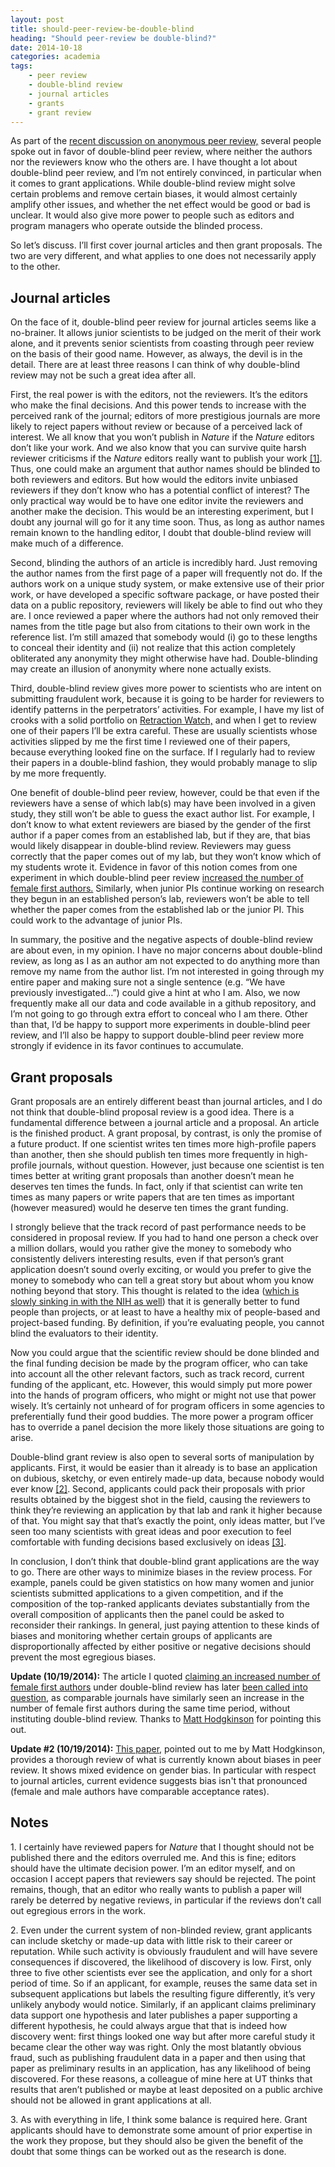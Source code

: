 ```yaml
---
layout: post
title: should-peer-review-be-double-blind
heading: "Should peer-review be double-blind?"
date: 2014-10-18
categories: academia
tags:
    - peer review
    - double-blind review
    - journal articles
    - grants
    - grant review
---
```

As part of the [recent discussion on anonymous peer review,](/blog/2014/10/12/in-defense-of-anonymous-peer-review) several people spoke out in favor of double-blind peer review, where neither the authors nor the reviewers know who the others are. I have thought a lot about double-blind peer review, and I’m not entirely convinced, in particular when it comes to grant applications. While double-blind review might solve certain problems and remove certain biases, it would almost certainly amplify other issues, and whether the net effect would be good or bad is unclear. It would also give more power to people such as editors and program managers who operate outside the blinded process. 

<!--more-->

So let’s discuss. I’ll first cover journal articles and then grant proposals. The two are very different, and what applies to one does not necessarily apply to the other.

## Journal articles
On the face of it, double-blind peer review for journal articles seems like a no-brainer. It allows junior scientists to be judged on the merit of their work alone, and it prevents senior scientists from coasting through peer review on the basis of their good name. However, as always, the devil is in the detail. There are at least three reasons I can think of why double-blind review may not be such a great idea after all.

First, the real power is with the editors, not the reviewers. It’s the editors who make the final decisions. And this power tends to increase with the perceived rank of the journal; editors of more prestigious journals are more likely to reject papers without review or because of a perceived lack of interest. We all know that you won’t publish in *Nature* if the *Nature* editors don’t like your work. And we also know that you can survive quite harsh reviewer criticisms if the *Nature* editors really want to publish your work [[1]](#note1). Thus, one could make an argument that author names should be blinded to both reviewers and editors. But how would the editors invite unbiased reviewers if they don’t know who has a potential conflict of interest? The only practical way would be to have one editor invite the reviewers and another make the decision. This would be an interesting experiment, but I doubt any journal will go for it any time soon. Thus, as long as author names remain known to the handling editor, I doubt that double-blind review will make much of a difference.

Second, blinding the authors of an article is incredibly hard. Just removing the author names from the first page of a paper will frequently not do. If the authors work on a unique study system, or make extensive use of their prior work, or have developed a specific software package, or have posted their data on a public repository, reviewers will likely be able to find out who they are. I once reviewed a paper where the authors had not only removed their names from the title page but also from citations to their own work in the reference list. I’m still amazed that somebody would (i) go to these lengths to conceal their identity and (ii) not realize that this action completely obliterated any anonymity they might otherwise have had. Double-blinding may create an illusion of anonymity where none actually exists.

Third, double-blind review gives more power to scientists who are intent on submitting fraudulent work, because it is going to be harder for reviewers to identify patterns in the perpetrators’ activities. For example, I have my list of crooks with a solid portfolio on [Retraction Watch,](http://retractionwatch.com/) and when I get to review one of their papers I’ll be extra careful. These are usually scientists whose activities slipped by me the first time I reviewed one of their papers, because everything looked fine on the surface. If I regularly had to review their papers in a double-blind fashion, they would probably manage to slip by me more frequently.

One benefit of double-blind peer review, however, could be that even if the reviewers have a sense of which lab(s) may have been involved in a given study, they still won’t be able to guess the exact author list. For example, I don’t know to what extent reviewers are biased by the gender of the first author if a paper comes from an established lab, but if they are, that bias would likely disappear in double-blind review. Reviewers may guess correctly that the paper comes out of my lab, but they won’t know which of my students wrote it. Evidence in favor of this notion comes from one experiment in which double-blind peer review [increased the number of female first authors.](http://blogs.nature.com/peer-to-peer/2008/01/doubleblind_peer_review_reveal.html) Similarly, when junior PIs continue working on research they begun in an established person’s lab, reviewers won’t be able to tell whether the paper comes from the established lab or the junior PI. This could work to the advantage of junior PIs.

In summary, the positive and the negative aspects of double-blind review are about even, in my opinion. I have no major concerns about double-blind review, as long as I as an author am not expected to do anything more than remove my name from the author list. I’m not interested in going through my entire paper and making sure not a single sentence (e.g. “We have previously investigated…”) could give a hint at who I am. Also, we now frequently make all our data and code available in a github repository, and I’m not going to go through extra effort to conceal who I am there. Other than that, I’d be happy to support more experiments in double-blind peer review, and I’ll also be happy to support double-blind peer review more strongly if evidence in its favor continues to accumulate.

## Grant proposals

Grant proposals are an entirely different beast than journal articles, and I do not think that double-blind proposal review is a good idea.  There is a fundamental difference between a journal article and a proposal. An article is the finished product. A grant proposal, by contrast, is only the promise of a future product. If one scientist writes ten times more high-profile papers than another, then she should publish ten times more frequently in high-profile journals, without question. However, just because one scientist is ten times better at writing grant proposals than another doesn’t mean he deserves ten times the funds. In fact, only if that scientist can write ten times as many papers or write papers that are ten times as important (however measured) would he deserve ten times the grant funding.

I strongly believe that the track record of past performance needs to be considered in proposal review. If you had to hand one person a check over a million dollars, would you rather give the money to somebody who consistently delivers interesting results, even if that person’s grant application doesn’t sound overly exciting, or would you prefer to give the money to somebody who can tell a great story but about whom you know nothing beyond that story. This thought is related to the idea ([which is slowly sinking in with the NIH as well](http://loop.nigms.nih.gov/2014/07/comment-on-proposed-pilot-to-support-nigms-investigators-overall-research-programs/)) that it is generally better to fund people than projects, or at least to have a healthy mix of people-based and project-based funding. By definition, if you’re evaluating people, you cannot blind the evaluators to their identity.

Now you could argue that the scientific review should be done blinded and the final funding decision be made by the program officer, who can take into account all the other relevant factors, such as track record, current funding of the applicant, etc. However, this would simply put more power into the hands of program officers, who might or might not use that power wisely. It’s certainly not unheard of for program officers in some agencies to preferentially fund their good buddies. The more power a program officer has to override a panel decision the more likely those situations are going to arise. 

Double-blind grant review is also open to several sorts of manipulation by applicants. First, it would be easier than it already is to base an application on dubious, sketchy, or even entirely made-up data, because nobody would ever know [[2]](#note2). Second, applicants could pack their proposals with prior results obtained by the biggest shot in the field, causing the  reviewers to think they’re reviewing an application by that lab and rank it higher because of that. You might say that that’s exactly the point, only ideas matter, but I’ve seen too many scientists with great ideas and poor execution to feel comfortable with funding decisions based exclusively on ideas [[3]](#note3).

In conclusion, I don’t think that double-blind grant applications are the way to go. There are other ways to minimize biases in the review process. For example, panels could be given statistics on how many women and junior scientists submitted applications to a given competition, and if the composition of the top-ranked applicants deviates substantially from the overall composition of applicants then the panel could be asked to reconsider their rankings. In general, just paying attention to these kinds of biases and monitoring whether certain groups of applicants are disproportionally affected by either positive or negative decisions should prevent the most egregious biases.  

**Update (10/19/2014):** The article I quoted [claiming an increased number of female first authors](http://blogs.nature.com/peer-to-peer/2008/01/doubleblind_peer_review_reveal.html) under double-blind review has later [been called into question,](http://www.nature.com/news/2008/080604/full/453711c.html) as comparable journals have similarly seen an increase in the number of female first authors during the same time period, without instituting double-blind review. Thanks to [Matt Hodgkinson](https://twitter.com/mattjhodgkinson) for pointing this out.

**Update #2 (10/19/2014):** [This paper,](http://onlinelibrary.wiley.com/doi/10.1002/asi.22784/full) pointed out to me by Matt Hodgkinson, provides a thorough review of what is currently known about biases in peer review. It shows mixed evidence on gender bias. In particular with respect to journal articles, current evidence suggests bias isn't that pronounced (female and male authors have comparable acceptance rates).

## Notes
1\.<a id="note1"></a> I certainly have reviewed papers for *Nature* that I thought should not be published there and the editors overruled me. And this is fine; editors should have the ultimate decision power. I’m an editor myself, and on occasion I accept papers that reviewers say should be rejected. The point remains, though, that an editor who really wants to publish a paper will rarely be deterred by negative reviews, in particular if the reviews don’t call out egregious errors in the work.

2\.<a id="note2"></a> Even under the current system of non-blinded review, grant applicants can include sketchy or made-up data with little risk to their career or reputation. While such activity is obviously fraudulent and will have severe consequences if discovered, the likelihood of discovery is low. First, only three to five other scientists ever see the application, and only for a short period of time. So if an applicant, for example, reuses the same data set in subsequent applications but labels the resulting figure differently, it’s very unlikely anybody would notice. Similarly, if an applicant claims preliminary data support one hypothesis and later publishes a paper supporting a different hypothesis, he could always argue that that is indeed how discovery went: first things looked one way but after more careful study it became clear the other way was right. Only the most blatantly obvious fraud, such as publishing fraudulent data in a paper and then using that paper as preliminary results in an application, has any likelihood of being discovered. For these reasons, a colleague of mine here at UT thinks that results that aren’t published or maybe at least deposited on a public archive should not be allowed in grant applications at all.

3\.<a id="note3"></a> As with everything in life, I think some balance is required here. Grant applicants should have to demonstrate some amount of prior expertise in the work they propose, but they should also be given the benefit of the doubt that some things can be worked out as the research is done.

